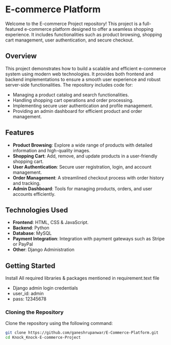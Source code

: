 # E-commerce Platform

Welcome to the E-commerce Project repository! This project is a full-featured e-commerce platform designed to offer a seamless shopping experience. It includes functionalities such as product browsing, shopping cart management, user authentication, and secure checkout.

## Overview

This project demonstrates how to build a scalable and efficient e-commerce system using modern web technologies. It provides both frontend and backend implementations to ensure a smooth user experience and robust server-side functionalities. The repository includes code for:
- Managing a product catalog and search functionalities.
- Handling shopping cart operations and order processing.
- Implementing secure user authentication and profile management.
- Providing an admin dashboard for efficient product and order management.

## Features

- **Product Browsing**: Explore a wide range of products with detailed information and high-quality images.
- **Shopping Cart**: Add, remove, and update products in a user-friendly shopping cart.
- **User Authentication**: Secure user registration, login, and account management.
- **Order Management**: A streamlined checkout process with order history and tracking.
- **Admin Dashboard**: Tools for managing products, orders, and user accounts efficiently.

## Technologies Used

- **Frontend**: HTML, CSS & JavaScript.
- **Backend**: Python
- **Database**: MySQL
- **Payment Integration**: Integration with payment gateways such as Stripe or PayPal
- **Other**: Django Administration

## Getting Started

Install All required libraries & packages mentioned in requirement.text file

- Django admin login credentials
- user_id: admin
- pass: 12345678

### Cloning the Repository

Clone the repository using the following command:

```bash
git clone https://github.com/ganeshrupanwar/E-Commerce-Platform.git
cd Knock_Knock-E-commerce-Project
```

